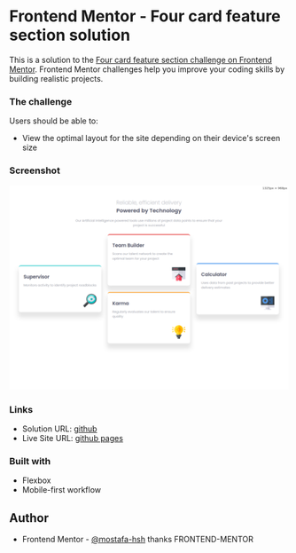 # Frontend Mentor - Four card feature section solution

This is a solution to the [Four card feature section challenge on Frontend Mentor](https://www.frontendmentor.io/challenges/four-card-feature-section-weK1eFYK). Frontend Mentor challenges help you improve your coding skills by building realistic projects. 


### The challenge

Users should be able to:

- View the optimal layout for the site depending on their device's screen size

### Screenshot

![](./screenshot.png)

### Links

- Solution URL: [github](https://github.com/mostafa-hsh/four-card-feature-section)
- Live Site URL: [github pages](https://mostafa-hsh.github.io/Four-card-feature-section/)

### Built with

- Flexbox
- Mobile-first workflow

## Author

- Frontend Mentor - [@mostafa-hsh](https://www.frontendmentor.io/profile/mostafa-hsh)
thanks FRONTEND-MENTOR